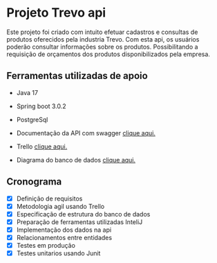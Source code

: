 # Projeto Trevo api
Este projeto foi criado com intuito efetuar cadastros e consultas de produtos oferecidos pela industria Trevo. Com esta api, os usuários poderão consultar informações sobre os produtos.
Possibilitando a requisição de orçamentos dos produtos disponibilizados pela empresa. 

## Ferramentas utilizadas de apoio
- Java 17
- Spring boot 3.0.2
- PostgreSql


- Documentação da API com swagger [clique aqui.](http://localhost:8080/swagger-ui/index.html)
- Trello [clique aqui.](https://trello.com/b/k1HOD0Xz/kanban-projeto-trevo)
- Diagrama do banco de dados [clique aqui.](https://github.com/KaiqueQueiros/trevo_agro/blob/master/src/main/Documentos/MER.png)


## Cronograma

- [x] Definição de requisitos 
- [x] Metodologia agil usando Trello
- [x] Especificação de estrutura do banco de dados
- [x] Preparação de ferramentas utilizadas InteliJ
- [x] Implementação dos dados na api
- [x] Relacionamentos entre entidades
- [x] Testes em produção
- [x] Testes unitarios usando Junit

